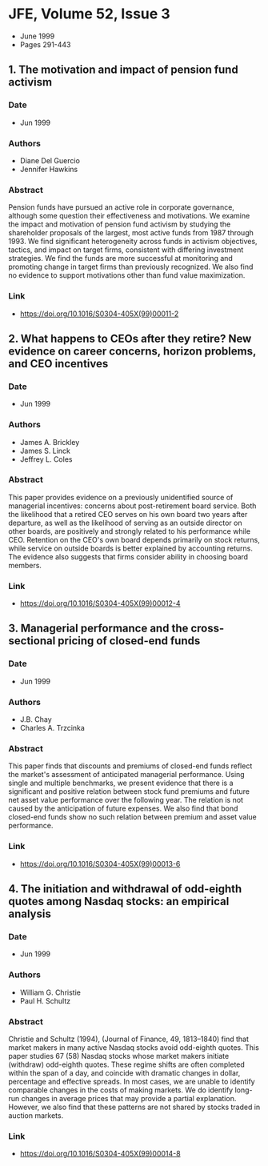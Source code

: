# JFE, Volume 52, Issue 3
- June 1999
- Pages 291-443

## 1. The motivation and impact of pension fund activism
### Date
- Jun 1999
### Authors
- Diane Del Guercio
- Jennifer Hawkins
### Abstract
Pension funds have pursued an active role in corporate governance, although some question their effectiveness and motivations. We examine the impact and motivation of pension fund activism by studying the shareholder proposals of the largest, most active funds from 1987 through 1993. We find significant heterogeneity across funds in activism objectives, tactics, and impact on target firms, consistent with differing investment strategies. We find the funds are more successful at monitoring and promoting change in target firms than previously recognized. We also find no evidence to support motivations other than fund value maximization.
### Link
- https://doi.org/10.1016/S0304-405X(99)00011-2

## 2. What happens to CEOs after they retire? New evidence on career concerns, horizon problems, and CEO incentives
### Date
- Jun 1999
### Authors
- James A. Brickley
- James S. Linck
- Jeffrey L. Coles
### Abstract
This paper provides evidence on a previously unidentified source of managerial incentives: concerns about post-retirement board service. Both the likelihood that a retired CEO serves on his own board two years after departure, as well as the likelihood of serving as an outside director on other boards, are positively and strongly related to his performance while CEO. Retention on the CEO's own board depends primarily on stock returns, while service on outside boards is better explained by accounting returns. The evidence also suggests that firms consider ability in choosing board members.
### Link
- https://doi.org/10.1016/S0304-405X(99)00012-4

## 3. Managerial performance and the cross-sectional pricing of closed-end funds
### Date
- Jun 1999
### Authors
- J.B. Chay
- Charles A. Trzcinka
### Abstract
This paper finds that discounts and premiums of closed-end funds reflect the market's assessment of anticipated managerial performance. Using single and multiple benchmarks, we present evidence that there is a significant and positive relation between stock fund premiums and future net asset value performance over the following year. The relation is not caused by the anticipation of future expenses. We also find that bond closed-end funds show no such relation between premium and asset value performance.
### Link
- https://doi.org/10.1016/S0304-405X(99)00013-6

## 4. The initiation and withdrawal of odd-eighth quotes among Nasdaq stocks: an empirical analysis
### Date
- Jun 1999
### Authors
- William G. Christie
- Paul H. Schultz
### Abstract
Christie and Schultz (1994), (Journal of Finance, 49, 1813–1840) find that market makers in many active Nasdaq stocks avoid odd-eighth quotes. This paper studies 67 (58) Nasdaq stocks whose market makers initiate (withdraw) odd-eighth quotes. These regime shifts are often completed within the span of a day, and coincide with dramatic changes in dollar, percentage and effective spreads. In most cases, we are unable to identify comparable changes in the costs of making markets. We do identify long-run changes in average prices that may provide a partial explanation. However, we also find that these patterns are not shared by stocks traded in auction markets.
### Link
- https://doi.org/10.1016/S0304-405X(99)00014-8

